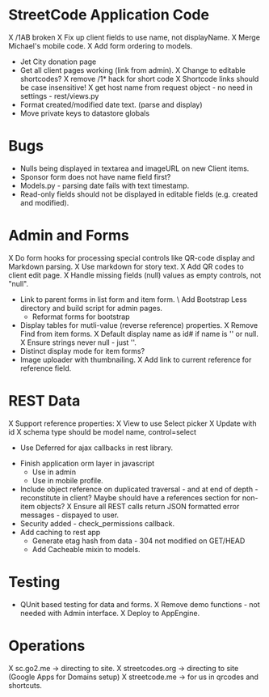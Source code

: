 # StreetCode Application Code

X /1AB broken
  X Fix up client fields to use name, not displayName.
X Merge Michael's mobile code.
X Add form ordering to models.
- Jet City donation page
- Get all client pages working (link from admin).
X Change to editable shortcodes?
X remove /1* hack for short code
X Shortcode links should be case insensitive!
X get host name from request object - no need in settings - rest/views.py
- Format created/modified date text.  (parse and display)
- Move private keys to datastore globals

# Bugs

- Nulls being displayed in textarea and imageURL on new Client items.
- Sponsor form does not have name field first?
- Models.py - parsing date fails with text timestamp.
- Read-only fields should not be displayed in editable fields (e.g. created and modified).


# Admin and Forms

X Do form hooks for processing special controls like QR-code display and Markdown parsing.
  X Use markdown for story text.
  X Add QR codes to client edit page.
X Handle missing fields (null) values as empty controls, not "null".
- Link to parent forms in list form and item form.
\ Add Bootstrap Less directory and build script for admin pages.
  - Reformat forms for bootstrap
- Display tables for mutli-value (reverse reference) properties.
X Remove Find from item forms.
X Default display name as id# if name is '' or null.
X Ensure strings never null - just ''.
- Distinct display mode for item forms?
- Image uploader with thumbnailing.
X Add link to current reference for reference field.

# REST Data

X Support reference properties:
  X View to use Select picker
  X Update with id
  X schema type should be model name, control=select
* Use Deferred for ajax callbacks in rest library.
- Finish application orm layer in javascript
  - Use in admin
  - Use in mobile profile.
- Include object reference on duplicated traversal - and at end of depth - reconstitute
  in client?  Maybe should have a references section for non-item objects?
X Ensure all REST calls return JSON formatted error messages - dispayed to user.
- Security added - check_permissions callback.
- Add caching to rest app
  - Generate etag hash from data - 304 not modified on GET/HEAD
  - Add Cacheable mixin to models.

# Testing

- QUnit based testing for data and forms.
X Remove demo functions - not needed with Admin interface.
X Deploy to AppEngine.

# Operations

X sc.go2.me -> directing to site.
X streetcodes.org -> directing to site (Google Apps for Domains setup)
X streetcode.me -> for us in qrcodes and shortcuts.
